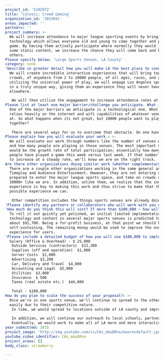 ```yaml
---
project_id: '5102072'
title: 'Colossi: Crowd Gaming'
organization_id: '2015041'
areas_impacted: ''
partners: ''
project_summary: >-
  We will increase attendance to major league sporting events by bringing in our
  technology which allows everyone old and young to come together and play a
  game. By having them actively participate where normally they would just watch
  some static content, we increase the chance they will come back and bring
  others.
Please specify below: 'Large Sports Venues, LA County'
category: none
'Describe in greater detail how you will make LA the best place to connect:': >-
  We will create incredible interactive experiences that will bring together
  crowds, of anywhere from 2 to 20000 people, of all ages, races, and gender. By
  utilizing the universal power of play, we will engage Los Angeles sports fans
  in a truly unique way, giving them an experience they will never have had
  elsewhere.
   
   We will then utilize the engagement to increase attendance rates at Major League Sports events by having our games only at sports events and by working with Los Angeles teams specifically to brand them.
Please list at least one major barrier/challenge you anticipate. What is your strategy for overcoming these obstacles?: >-
  One of the major barriers we anticipate is a technological one. What we do
  relies heavily on the internet and wifi capabilities of whatever venue we're
  at. So what happens when its not great, but 10000 people want to play a game
  together?
   
   There are several ways for us to overcome that obstacle. On one hand, we can (and are) literally count bytes in the information we send across the internet, limiting it only to what's necessary. On the other hand, we can work with venues directly and either work with them to improve their infrastructure, or implement our own local networks that people can connect up to and play.
Please explain how you will evaluate your work.: >-
  We will evaluate our work through numbers like the number of venues we're in,
  and how many people are playing in those venues. The most important metric
  would be the growth rate of total participation; essentially how many more
  people have played a game this week versus last week. If that number continues
  to increase at a steady rate, we'll know we are on the right track.
Are there other organizations doing similar work (whether complementary or competitive)? What is unique about your proposed approach?: >-
  There are a couple other organizations working in the same general area as us:
  Timeplay and Audience Entertainment. However, they are not entering or
  prepared to enter the major league sports space, and take on crowds of 1000 -
  10000+ like we are. In addition, unlike them, we realize that the individual
  experience is key to making this work and thus strive to make that the best
  possible experience we can.
   
   Other competition includes the things sports venues are already doing to get people engaged. However, pretty much all of them are limited in their interactivity or participation levels and fall flat.
'Please identify any partners or collaborators who will work with you on this project. How much of the $100,000 grant award will each partner receive?': n/a
'How much do you think this will cost? If more than $100,000 – how will you cover the additional costs?': >-
  To roll it out quickly yet polished, an initial limited implementation of our
  technology and content in several major sports venues is predicted to cost
  about $91,700. Being a for-profit business, at that point we should be fairly
  self-sustaining. The remaining money would be used to improve the overall
  experience for users.
'Please include a detailed budget of how you will use $100,000 to implement this project.': |-
  Salary (Office & Overhead) - $ 25,000 
   Outside Services (contractors)  $13,300 
   Supplies (off and operation)  $1,000 
   Server Costs  $1,000 
   Advertising  $3,200 
   Car, Delivery and Travel  $4,000 
   Accounting and Legal  $5,000 
   Utilities  $3,000 
   Insurance  $ 500 
   Taxes (real estate etc.)  $44,000 
   
   Total - $100,000
How do you plan to scale the success of your proposal?: >-
  Once we're in one sports venue, we'll continue to spread to the others fairly
  easily due to their competitive nature.
   In time, we would spread to locations outside of LA county and improve the rest of California as well. 
   
   In addition, we will continue our outreach to local schools, partnering with them to do fundraisers and such, both small scale and at the large sports events. 
   Eventually, we would work to make all of LA more and more interactive.
year_submitted: 2015
project_image: 'http://img.youtube.com/vi/CAz_mkuDRno/maxresdefault.jpg'
youtube_video_identifier: CAz_mkuDRno
project_areas: []
body_class: strawberry

---
```

